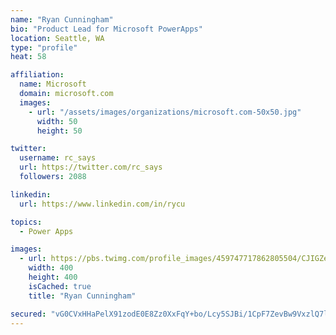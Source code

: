 ```yaml
---
name: "Ryan Cunningham"
bio: "Product Lead for Microsoft PowerApps"
location: Seattle, WA
type: "profile"
heat: 58

affiliation:
  name: Microsoft
  domain: microsoft.com
  images:
    - url: "/assets/images/organizations/microsoft.com-50x50.jpg"
      width: 50
      height: 50

twitter:
  username: rc_says
  url: https://twitter.com/rc_says
  followers: 2088

linkedin:
  url: https://www.linkedin.com/in/rycu

topics:
  - Power Apps

images:
  - url: https://pbs.twimg.com/profile_images/459747717862805504/CJIGZejd_400x400.png
    width: 400
    height: 400
    isCached: true
    title: "Ryan Cunningham"

secured: "vG0CVxHHaPelX91zodE0E8Zz0XxFqY+bo/Lcy5SJBi/1CpF7ZevBw9VxzlQ7lnXo9f7k5Zj2gqJC6eVV45uBTpanUEwCqyjYcBg1CCHBNcIjG6BZhHmNZsn/kfHQ15YpgGpqtqQJ5MmBM0leNCVdLCHLfDxS4LtkFm1jtfEe9xXtk3Z/xgM46Q9SuueUfI8MOvo8kieyeSs1EvmZs91+TA/pO6ztnAdkAaN5vOSJSm6WN7GKxznemFTtNV0DRbpxut8L4BHWyq0zk3iyJOF/prQjYKtszP80eT5wZ31WLLL/4bsVsect0Sy2UWYFZWu56Bpr0G44WG3z8BU9xiVnAqa2Qd1T/nigFGdFTL9BLwv05ira9MH0+CFjy8oOljEOphVDazJ7x7hmXSeb/hIwLNF1kaIInf7+gUOZtt01Q40=;nE5Rwx9iyH/esWYu1VLkfw=="
---
```


